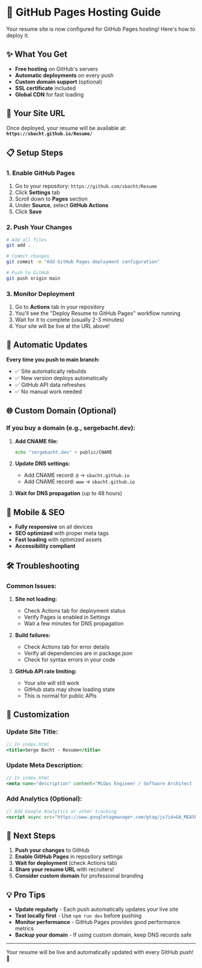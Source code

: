 # 🚀 GitHub Pages Hosting Guide

Your resume site is now configured for GitHub Pages hosting! Here's how to deploy it.

## ✨ What You Get

- **Free hosting** on GitHub's servers
- **Automatic deployments** on every push
- **Custom domain support** (optional)
- **SSL certificate** included
- **Global CDN** for fast loading

## 🎯 Your Site URL

Once deployed, your resume will be available at:
**`https://sbacht.github.io/Resume/`**

## 📋 Setup Steps

### **1. Enable GitHub Pages**

1. Go to your repository: `https://github.com/sbacht/Resume`
2. Click **Settings** tab
3. Scroll down to **Pages** section
4. Under **Source**, select **GitHub Actions**
5. Click **Save**

### **2. Push Your Changes**

```bash
# Add all files
git add .

# Commit changes
git commit -m "Add GitHub Pages deployment configuration"

# Push to GitHub
git push origin main
```

### **3. Monitor Deployment**

1. Go to **Actions** tab in your repository
2. You'll see the "Deploy Resume to GitHub Pages" workflow running
3. Wait for it to complete (usually 2-3 minutes)
4. Your site will be live at the URL above!

## 🔄 Automatic Updates

**Every time you push to main branch:**
- ✅ Site automatically rebuilds
- ✅ New version deploys automatically
- ✅ GitHub API data refreshes
- ✅ No manual work needed

## 🌐 Custom Domain (Optional)

### **If you buy a domain (e.g., sergebacht.dev):**

1. **Add CNAME file:**
   ```bash
   echo "sergebacht.dev" > public/CNAME
   ```

2. **Update DNS settings:**
   - Add CNAME record: `@` → `sbacht.github.io`
   - Add CNAME record: `www` → `sbacht.github.io`

3. **Wait for DNS propagation** (up to 48 hours)

## 📱 Mobile & SEO

- **Fully responsive** on all devices
- **SEO optimized** with proper meta tags
- **Fast loading** with optimized assets
- **Accessibility compliant**

## 🛠️ Troubleshooting

### **Common Issues:**

1. **Site not loading:**
   - Check Actions tab for deployment status
   - Verify Pages is enabled in Settings
   - Wait a few minutes for DNS propagation

2. **Build failures:**
   - Check Actions tab for error details
   - Verify all dependencies are in package.json
   - Check for syntax errors in your code

3. **GitHub API rate limiting:**
   - Your site will still work
   - GitHub stats may show loading state
   - This is normal for public APIs

## 🎨 Customization

### **Update Site Title:**
```jsx
// In index.html
<title>Serge Bacht - Resume</title>
```

### **Update Meta Description:**
```jsx
// In index.html
<meta name="description" content="MLOps Engineer / Software Architect - Professional Resume" />
```

### **Add Analytics (Optional):**
```jsx
// Add Google Analytics or other tracking
<script async src="https://www.googletagmanager.com/gtag/js?id=GA_MEASUREMENT_ID"></script>
```

## 🚀 Next Steps

1. **Push your changes** to GitHub
2. **Enable GitHub Pages** in repository settings
3. **Wait for deployment** (check Actions tab)
4. **Share your resume URL** with recruiters!
5. **Consider custom domain** for professional branding

## 💡 Pro Tips

- **Update regularly** - Each push automatically updates your live site
- **Test locally first** - Use `npm run dev` before pushing
- **Monitor performance** - GitHub Pages provides good performance metrics
- **Backup your domain** - If using custom domain, keep DNS records safe

---

Your resume will be live and automatically updated with every GitHub push! 🎉
